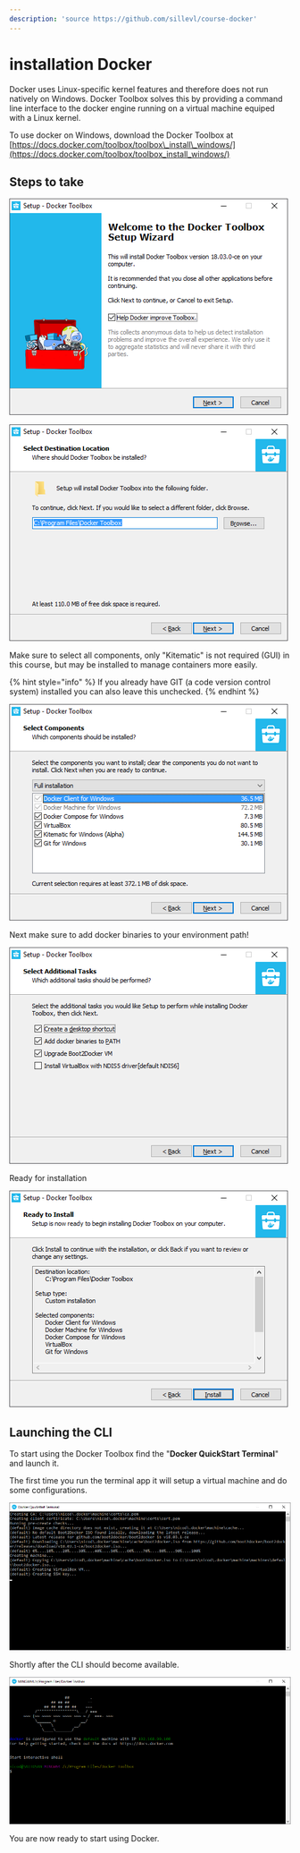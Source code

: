 ```yaml
---
description: 'source https://github.com/sillevl/course-docker'
---
```


# installation Docker

Docker uses Linux-specific kernel features and therefore does not run natively on Windows. Docker Toolbox solves this by providing a command line interface to the docker engine running on a virtual machine equiped with a Linux kernel.

To use docker on Windows, download the Docker Toolbox at [https://docs.docker.com/toolbox/toolbox\_install\_windows/](https://docs.docker.com/toolbox/toolbox_install_windows/)

## Steps to take

![](.gitbook/assets/2018-04-26.png)

![](.gitbook/assets/2018-04-26-1-1.png)

Make sure to select all components, only "Kitematic" is not required \(GUI\) in this course, but may be installed to manage containers more easily.

{% hint style="info" %}
If you already have GIT \(a code version control system\) installed you can also leave this unchecked.
{% endhint %}

![](.gitbook/assets/2018-04-26-2.png)

Next make sure to add docker binaries to your environment path!

![](.gitbook/assets/2018-04-26-4.png)

Ready for installation

![](.gitbook/assets/2018-04-26-5.png)

## Launching the CLI

To start using the Docker Toolbox find the "**Docker QuickStart Terminal**" and launch it.

The first time you run the terminal app it will setup a virtual machine and do some configurations.

![](.gitbook/assets/2018-04-26-6.png)

Shortly after the CLI should become available.

![](.gitbook/assets/2018-04-26-7.png)

You are now ready to start using Docker.

